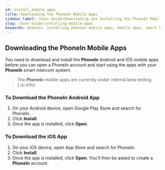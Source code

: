 ```yaml
---
id: install_mobile_apps
title: Downloading the PhoneIn Mobile Apps
sidebar_label: /User Guide/Downloading and Installing the PhoneIn Mobile Apps
slug: /User-Guide/installing-mobile-apps
keywords: phonein, installing phonein mobile apps, mobile apps, smart keys
---
```


## Downloading the PhoneIn Mobile Apps
You need to download and install the **PhoneIn** Android and iOS mobile apps before you can open a PhoneIn account and start using the apps with your **PhoneIn** smart intercom system.

> The **PhoneIn** mobile apps are currently under internal beta testing.{.is-info}

### To Download the PhoneIn Android App
1. On your Android device, open Google Play Store and search for PhoneIn. 
1. Click **Install**.
1. Once the app is installed, click **Open**.

### To Download the iOS App
1. On your iOS device, open App Store and search for PhoneIn.
1. Click **Install**.
1. Once the app is installed, click **Open**. You'll then be asked to create a **PhoneIn** account.